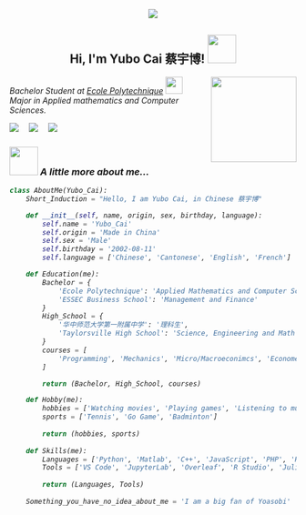 <!-- 动态打字效果 -->
<p align="center">
  <img src="https://readme-typing-svg.herokuapp.com/?lines=Always+humble+to+learn&font=Fira%20Code&center=true&width=380&height=50">
</p>

<div align='center'>
    <h2> 
        Hi, I'm Yubo Cai 蔡宇博! <img src="https://media.giphy.com/media/mGcNjsfWAjY5AEZNw6/giphy.gif" width="50">
    </h2>
</div>

<img align='right' src="https://media.giphy.com/media/ieyl9zmCjO4b4t6qoY/giphy.gif" width="150" height="150">
<p><em>Bachelor Student at <a href="https://www.polytechnique.edu/">Ecole Polytechnique</a> <img src="https://media.giphy.com/media/fYSnHlufseco8Fh93Z/giphy.gif" width="30">
</br>
Major in Applied mathematics and Computer Sciences.
</br>


<!-- 个人资料徽标 -->
<a href="https://www.linkedin.com/in/yubo-cai-431966189/"><img src="https://img.shields.io/badge/Linkedin-%E9%A2%86%E8%8B%B1-green"></a>&emsp;
<a href="mailto:yubo.cai@polytechnique.edu"><img src="https://img.shields.io/badge/Email-%E9%82%AE%E7%AE%B1-brightgreen"></a>&emsp;
<a href="https://www.zhihu.com/people/yubocai-9"><img src="https://img.shields.io/badge/zhihu-%E7%9F%A5%E4%B9%8E-blue"></a>&emsp;


### <img src="https://media.giphy.com/media/VgCDAzcKvsR6OM0uWg/giphy.gif" width="50"> A little more about me...  

```python
class AboutMe(Yubo_Cai):
    Short_Induction = "Hello, I am Yubo Cai, in Chinese 蔡宇博"

    def __init__(self, name, origin, sex, birthday, language):
        self.name = 'Yubo_Cai'
        self.origin = 'Made in China'
        self.sex = 'Male'
        self.birthday = '2002-08-11'
        self.language = ['Chinese', 'Cantonese', 'English', 'French']

    def Education(me):
        Bachelor = {
            'Ecole Polytechnique': 'Applied Mathematics and Computer Science',
            'ESSEC Business School': 'Management and Finance'
        }
        High_School = {
            '华中师范大学第一附属中学': '理科生',
            'Taylorsville High School': 'Science, Engineering and Math'
        }
        courses = [
            'Programming', 'Mechanics', 'Micro/Macroeconimcs', 'Econometrics', 'Vector and Fourier Analysis', 'Algorithms', 'Numerical Analysis','Topology', 'Discrete Mathematics'
        ]

        return (Bachelor, High_School, courses)

    def Hobby(me):
        hobbies = ['Watching movies', 'Playing games', 'Listening to music']
        sports = ['Tennis', 'Go Game', 'Badminton']
        
        return (hobbies, sports)
    
    def Skills(me):
        Languages = ['Python', 'Matlab', 'C++', 'JavaScript', 'PHP', 'R', 'STATA', 'SQL', 'LaTeX']
        Tools = ['VS Code', 'JupyterLab', 'Overleaf', 'R Studio', 'Julia', 'QT Creator']
        
        return (Languages, Tools)
    
    Something_you_have_no_idea_about_me = 'I am a big fan of Yoasobi'
```

